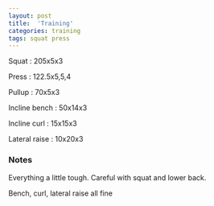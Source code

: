 ```yaml
---
layout: post
title:  'Training'
categories: training
tags: squat press
---
```


Squat : 205x5x3

Press  : 122.5x5,5,4

Pullup  : 70x5x3

Incline bench  :  50x14x3

Incline curl  :  15x15x3

Lateral raise  :  10x20x3

### Notes

Everything a little tough. Careful with squat and lower back.

Bench, curl, lateral raise all fine
